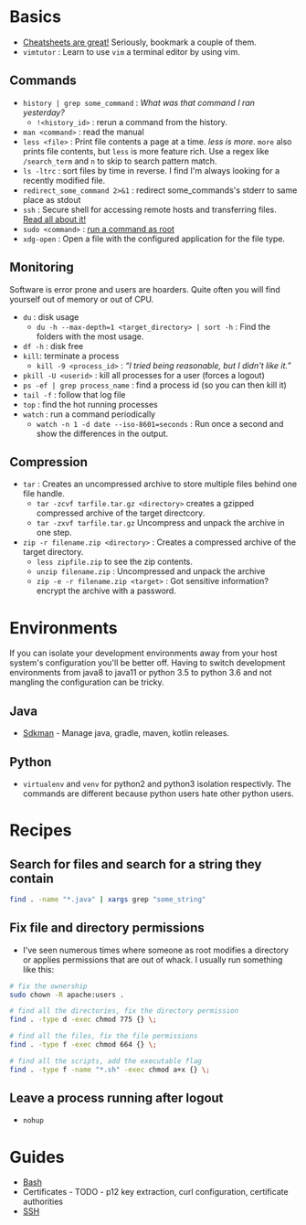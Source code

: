 
# Basics
* [Cheatsheets are great!](https://cheatography.com/davechild/cheat-sheets/linux-command-line/) Seriously, bookmark a couple of them.
* `vimtutor` : Learn to use `vim` a terminal editor by using vim.

## Commands
* `history | grep some_command` : _What was that command I ran yesterday?_
  * `!<history_id>` : rerun a command from the history.
* `man <command>` : read the manual
* `less <file>` : Print file contents a page at a time. _less is more_. `more` also prints file contents, but `less` is more feature rich. Use a regex like `/search_term` and `n` to skip to search pattern match. 
* `ls -ltrc` : sort files by time in reverse. I find I'm always looking for a recently modified file.
* `redirect_some_command 2>&1` : redirect some_commands's stderr to same place as stdout
* `ssh` : Secure shell for accessing remote hosts and transferring files. [Read all about it!](https://www.ssh.com/ssh/command/)
* `sudo <command>` : [run a command as root](https://xkcd.com/149/)
* `xdg-open` : Open a file with the configured application for the file type.

## Monitoring
Software is error prone and users are hoarders. Quite often you will find yourself out of memory or out of CPU.
* `du` : disk usage
  * `du -h --max-depth=1 <target_directory> | sort -h` : Find the folders with the most usage.
* `df -h` : disk free
* `kill`: terminate a process
  *  `kill -9 <process_id>` : _“I tried being reasonable, but I didn't like it.”_
* `pkill -U <userid>` : kill all processes for a user (forces a logout)  
* `ps -ef | grep process_name` : find a process id (so you can then kill it)
* `tail -f` : follow that log file
* `top` : find the hot running processes
* `watch` : run a command periodically
  * `watch -n 1 -d date --iso-8601=seconds` : Run once a second and show the differences in the output.

## Compression
* `tar` : Creates an uncompressed archive to store multiple files behind one file handle. 
  * `tar -zcvf tarfile.tar.gz <directory>` creates a gzipped compressed archive of the target directcory.
  * `tar -zxvf tarfile.tar.gz` Uncompress and unpack the archive in one step.
* `zip -r filename.zip <directory>` : Creates a compressed archive of the target directory.
  * `less zipfile.zip` to see the zip contents.
  * `unzip filename.zip` : Uncompressed and unpack the archive
  * `zip -e -r filename.zip <target>` : Got sensitive information? encrypt the archive with a password.

# Environments
If you can isolate your development environments away from your host system's configuration you'll be better off. Having to switch development environments from java8 to java11 or python 3.5 to python 3.6 and not mangling the configuration can be tricky.

## Java
* [Sdkman](https://sdkman.io/) - Manage java, gradle, maven, kotlin releases.

## Python
* `virtualenv` and `venv` for python2 and python3 isolation respectivly. The commands are different because python users hate other python users.


# Recipes
## Search for files and search for a string they contain
```bash
find . -name "*.java" | xargs grep "some_string"
```

## Fix file and directory permissions
* I've seen numerous times where someone as root modifies a directory or applies permissions that are out of whack. I usually run something like this:
```bash
# fix the ownership
sudo chown -R apache:users .

# find all the directories, fix the directory permission
find . -type d -exec chmod 775 {} \;

# find all the files, fix the file permissions 
find . -type f -exec chmod 664 {} \;

# find all the scripts, add the executable flag
find . -type f -name "*.sh" -exec chmod a+x {} \;
```

## Leave a process running after logout
* `nohup`

# Guides
* [Bash](./bash.md)
* Certificates - TODO - p12 key extraction, curl configuration, certificate authorities
* [SSH](./ssh.md)